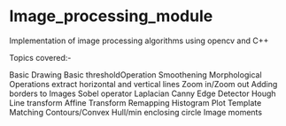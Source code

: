 # Image_processing_module

Implementation of image processing algorithms using opencv and C++

Topics covered:-

Basic Drawing
Basic thresholdOperation
Smoothening
Morphological Operations
extract horizontal and vertical lines
Zoom in/Zoom out
Adding borders to Images
Sobel operator
Laplacian
Canny Edge Detector
Hough Line transform
Affine Transform
Remapping
Histogram Plot
Template Matching
Contours/Convex Hull/min enclosing circle
Image moments
